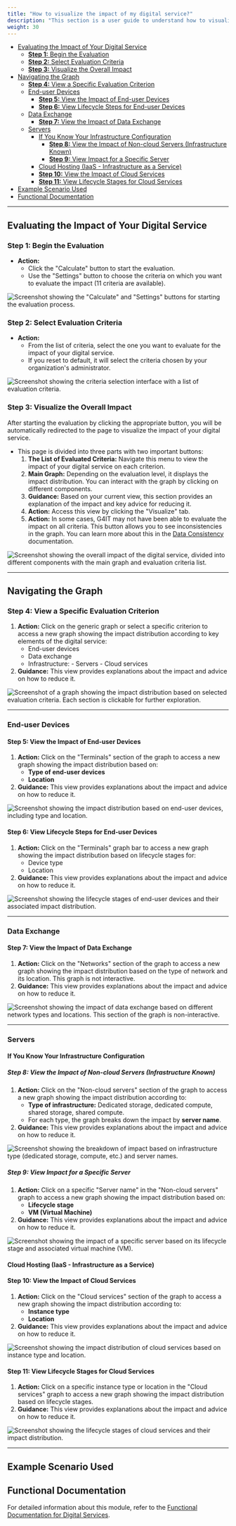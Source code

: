 ```yaml
---
title: "How to visualize the impact of my digital service?"
description: "This section is a user guide to understand how to visualize the data in G4IT"
weight: 30
---
```

<!-- TOC -->
  * [Evaluating the Impact of Your Digital Service](#evaluating-the-impact-of-your-digital-service)
    * [**Step 1:** Begin the Evaluation](#step-1-begin-the-evaluation)
    * [**Step 2:** Select Evaluation Criteria](#step-2-select-evaluation-criteria)
    * [**Step 3:** Visualize the Overall Impact](#step-3-visualize-the-overall-impact)
  * [Navigating the Graph](#navigating-the-graph)
    * [**Step 4:** View a Specific Evaluation Criterion](#step-4-view-a-specific-evaluation-criterion)
    * [End-user Devices](#end-user-devices)
      * [**Step 5:** View the Impact of End-user Devices](#step-5-view-the-impact-of-end-user-devices)
      * [**Step 6:** View Lifecycle Steps for End-user Devices](#step-6-view-lifecycle-steps-for-end-user-devices)
    * [Data Exchange](#data-exchange)
      * [**Step 7:** View the Impact of Data Exchange](#step-7-view-the-impact-of-data-exchange)
    * [Servers](#servers)
      * [If You Know Your Infrastructure Configuration](#if-you-know-your-infrastructure-configuration)
        * [**Step 8:** View the Impact of Non-cloud Servers (Infrastructure Known)](#step-8-view-the-impact-of-non-cloud-servers-infrastructure-known)
        * [**Step 9:** View Impact for a Specific Server](#step-9-view-impact-for-a-specific-server)
      * [Cloud Hosting (IaaS - Infrastructure as a Service)](#cloud-hosting-iaas---infrastructure-as-a-service)
      * [**Step 10:** View the Impact of Cloud Services](#step-10-view-the-impact-of-cloud-services)
      * [**Step 11:** View Lifecycle Stages for Cloud Services](#step-11-view-lifecycle-stages-for-cloud-services)
  * [Example Scenario Used](#example-scenario-used)
  * [Functional Documentation](#functional-documentation)
<!-- TOC -->

---

## Evaluating the Impact of Your Digital Service

### **Step 1:** Begin the Evaluation

- **Action:**
    - Click the "Calculate" button to start the evaluation.
    - Use the "Settings" button to choose the criteria on which you want to evaluate the impact (11 criteria are
      available).

![Screenshot showing the "Calculate" and "Settings" buttons for starting the evaluation process.](../media/15_evaluate_the_impact.png)

### **Step 2:** Select Evaluation Criteria

- **Action:**
    - From the list of criteria, select the one you want to evaluate for the impact of your digital service.
    - If you reset to default, it will select the criteria chosen by your organization's administrator.

![Screenshot showing the criteria selection interface with a list of evaluation criteria.](../media/16_choose_criteria.png)

### **Step 3:** Visualize the Overall Impact

After starting the evaluation by clicking the appropriate button, you will be automatically redirected to the page to
visualize the impact of your digital service.

- This page is divided into three parts with two important buttons:
    1. **The List of Evaluated Criteria:** Navigate this menu to view the impact of your digital service on each
       criterion.
    2. **Main Graph:** Depending on the evaluation level, it displays the impact distribution. You can interact with the
       graph by clicking on different components.
    3. **Guidance:** Based on your current view, this section provides an explanation of the impact and key advice for
       reducing it.
    4. **Action:** Access this view by clicking the "Visualize" tab.
    5. **Action:** In some cases, G4IT may not have been able to evaluate the impact on all criteria. This button allows
       you to see inconsistencies in the graph. You can learn more about this in
       the [Data Consistency](../../../../2-functional-documentation/global_concepts/uc1_dataconsistency.md)
       documentation.

![Screenshot showing the overall impact of the digital service, divided into different components with the main graph and evaluation criteria list.](../media/17_visualize_impact.png)

---

## Navigating the Graph

### **Step 4:** View a Specific Evaluation Criterion

1. **Action:** Click on the generic graph or select a specific criterion to access a new graph showing the impact
   distribution according to key elements of the digital service:
    - End-user devices
    - Data exchange
    - Infrastructure:
           - Servers
           - Cloud services
2. **Guidance:** This view provides explanations about the impact and advice on how to reduce it.

![Screenshot of a graph showing the impact distribution based on selected evaluation criteria. Each section is clickable for further exploration.](../media/18_visualize_impact_criteria.png)

---

### End-user Devices

#### **Step 5:** View the Impact of End-user Devices

1. **Action:** Click on the "Terminals" section of the graph to access a new graph showing the impact distribution based
   on:
    - **Type of end-user devices**
    - **Location**
2. **Guidance:** This view provides explanations about the impact and advice on how to reduce it.

![Screenshot showing the impact distribution based on end-user devices, including type and location.](../media/19_visualize_impact_terminal.png)

#### **Step 6:** View Lifecycle Steps for End-user Devices

1. **Action:** Click on the "Terminals" graph bar to access a new graph showing the impact distribution based on
   lifecycle stages for:
    - Device type
    - Location
2. **Guidance:** This view provides explanations about the impact and advice on how to reduce it.

![Screenshot showing the lifecycle stages of end-user devices and their associated impact distribution.](../media/20_visualize_impact_terminal_lifecycle.png)

---

### Data Exchange

#### **Step 7:** View the Impact of Data Exchange

1. **Action:** Click on the "Networks" section of the graph to access a new graph showing the impact distribution based
   on the type of network and its location. This graph is not interactive.
2. **Guidance:** This view provides explanations about the impact and advice on how to reduce it.

![Screenshot showing the impact of data exchange based on different network types and locations. This section of the graph is non-interactive.](../media/21_visualize_impact_network.png)

---

### Servers

#### If You Know Your Infrastructure Configuration

##### **Step 8:** View the Impact of Non-cloud Servers (Infrastructure Known)

1. **Action:** Click on the "Non-cloud servers" section of the graph to access a new graph showing the impact
   distribution according to:
    - **Type of infrastructure:** Dedicated storage, dedicated compute, shared storage, shared compute.
    - For each type, the graph breaks down the impact by **server name**.
2. **Guidance:** This view provides explanations about the impact and advice on how to reduce it.

![Screenshot showing the breakdown of impact based on infrastructure type (dedicated storage, compute, etc.) and server names.](../media/22_visualize_impact_server.png)

##### **Step 9:** View Impact for a Specific Server

1. **Action:** Click on a specific "Server name" in the "Non-cloud servers" graph to access a new graph showing the
   impact distribution based on:
    - **Lifecycle stage**
    - **VM (Virtual Machine)**
2. **Guidance:** This view provides explanations about the impact and advice on how to reduce it.

![Screenshot showing the impact of a specific server based on its lifecycle stage and associated virtual machine (VM).](../media/23_visualize_impact_server_vm.png)

#### Cloud Hosting (IaaS - Infrastructure as a Service)

#### **Step 10:** View the Impact of Cloud Services

1. **Action:** Click on the "Cloud services" section of the graph to access a new graph showing the impact distribution
   according to:
    - **Instance type**
    - **Location**
2. **Guidance:** This view provides explanations about the impact and advice on how to reduce it.

![Screenshot showing the impact distribution of cloud services based on instance type and location.](../media/24_visualize_impact_cloud.png)

#### **Step 11:** View Lifecycle Stages for Cloud Services

1. **Action:** Click on a specific instance type or location in the "Cloud services" graph to access a new graph showing
   the impact distribution based on lifecycle stages.
2. **Guidance:** This view provides explanations about the impact and advice on how to reduce it.

![Screenshot showing the lifecycle stages of cloud services and their impact distribution.](../media/25_visualize_impact_cloud_lifecycle.png)

---

## Example Scenario Used

## Functional Documentation

For detailed information about this module, refer to
the [Functional Documentation for Digital Services](../../../../2-functional-documentation/use_cases/uc_digital_services/_index.md).
